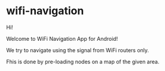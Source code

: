 # wifi-navigation

Hi!

Welcome to WiFi Navigation App for Android!

We try to navigate using the signal from WiFi routers only.

Fhis is done by pre-loading nodes on a map of the given area.
